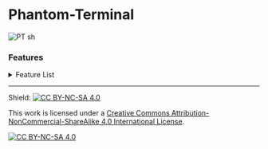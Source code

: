 # Phantom-Terminal





![PT sh](https://user-images.githubusercontent.com/112493528/223960503-fc83da11-4cb5-4977-a37e-a6edc1d3886c.png)




### Features
<details><summary>  Feature List</summary>
 
Get Pc Info:
  * Does not work properly

Phantom Commnad Line:
  * Commands:
     * `echo`  Prints something to the screen
     * `add`   Is a simple add command
     * `cls`   Clears the terminal
     * `help`  gives list of commands
     * `exit`  Goes back to the start menu

Exit:
  * Exits the program

</details>


-------------------------------------------------------------------------------------------------------------


Shield: [![CC BY-NC-SA 4.0][cc-by-nc-sa-shield]][cc-by-nc-sa]

This work is licensed under a
[Creative Commons Attribution-NonCommercial-ShareAlike 4.0 International License][cc-by-nc-sa].

[![CC BY-NC-SA 4.0][cc-by-nc-sa-image]][cc-by-nc-sa]

[cc-by-nc-sa]: http://creativecommons.org/licenses/by-nc-sa/4.0/
[cc-by-nc-sa-image]: https://licensebuttons.net/l/by-nc-sa/4.0/88x31.png
[cc-by-nc-sa-shield]: https://img.shields.io/badge/License-CC%20BY--NC--SA%204.0-lightgrey.svg
